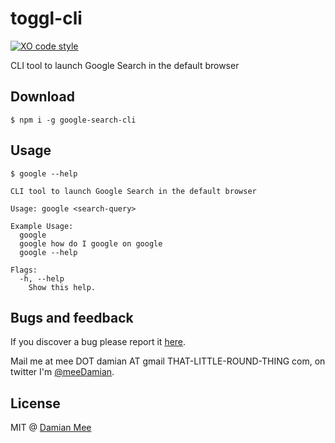 # toggl-cli
[![XO code style](https://img.shields.io/badge/code_style-XO-5ed9c7.svg)](https://github.com/sindresorhus/xo)

CLI tool to launch Google Search in the default browser

## Download

```
$ npm i -g google-search-cli
```

## Usage

```
$ google --help

CLI tool to launch Google Search in the default browser

Usage: google <search-query>

Example Usage:
  google
  google how do I google on google
  google --help

Flags:
  -h, --help
    Show this help.
```

## Bugs and feedback

If you discover a bug please report it [here](https://github.com/chester1000/google-search-cli/issues/new).

Mail me at mee DOT damian AT gmail THAT-LITTLE-ROUND-THING com, on twitter I'm [@meeDamian](http://twitter.com/meedamian).


## License

MIT @ [Damian Mee](https://meedamian.com)

